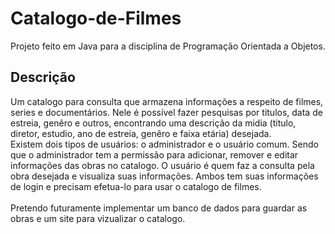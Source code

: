 # Catalogo-de-Filmes
Projeto feito em Java para a disciplina de Programação Orientada a Objetos.

## Descrição
Um catalogo para consulta que armazena informações a respeito de filmes, series e documentários. Nele é possível fazer pesquisas por titulos, data de estreia, genêro e outros, encontrando uma descrição da midia (titulo, diretor, estudio, ano de estreia, genêro e faixa etária) desejada.
<br>Existem dois tipos de usuários: o administrador e o usuário comum.
Sendo que o administrador tem a permissão para adicionar, remover e editar informações das obras no catalogo. O usuário é quem faz a consulta pela obra desejada e visualiza suas informações. Ambos tem suas informações de login e precisam efetua-lo para usar o catalogo de filmes.
<br><br>Pretendo futuramente implementar um banco de dados para guardar as obras e um site para vizualizar o catalogo.

